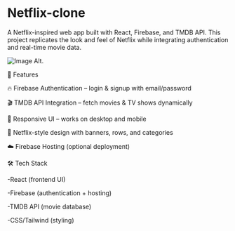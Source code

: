 # Netflix-clone
A Netflix-inspired web app built with React, Firebase, and TMDB API. This project replicates the look and feel of Netflix while integrating authentication and real-time movie data.

![Image Alt]().

🚀 Features

🔥 Firebase Authentication – login & signup with email/password

🎬 TMDB API Integration – fetch movies & TV shows dynamically

📱 Responsive UI – works on desktop and mobile

🎨 Netflix-style design with banners, rows, and categories

☁️ Firebase Hosting (optional deployment)



🛠️ Tech Stack

-React (frontend UI)

-Firebase (authentication + hosting)

-TMDB API (movie database)

-CSS/Tailwind (styling)

